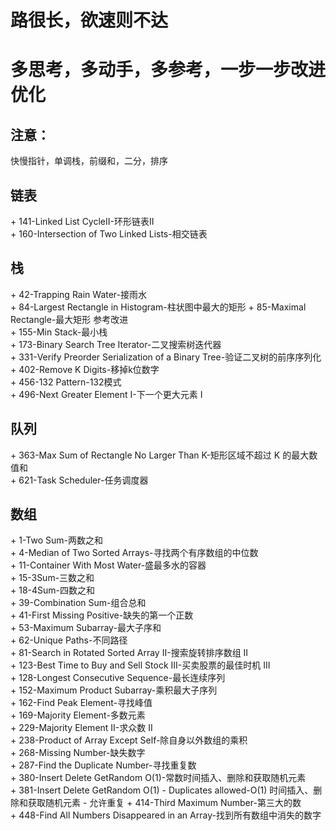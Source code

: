 # 路很长，欲速则不达
# 多思考，多动手，多参考，一步一步改进优化
## 注意：
快慢指针，单调栈，前缀和，二分，排序

## 链表
\+ 141-Linked List CycleII-环形链表II  
\+ 160-Intersection of Two Linked Lists-相交链表  

## 栈
\+ 42-Trapping Rain Water-接雨水  
\+ 84-Largest Rectangle in Histogram-柱状图中最大的矩形
\+ 85-Maximal Rectangle-最大矩形 参考改进  
\+ 155-Min Stack-最小栈  
\+ 173-Binary Search Tree Iterator-二叉搜索树迭代器  
\+ 331-Verify Preorder Serialization of a Binary Tree-验证二叉树的前序序列化  
\+ 402-Remove K Digits-移掉k位数字  
\+ 456-132 Pattern-132模式  
\+ 496-Next Greater Element I-下一个更大元素 I  

## 队列
\+ 363-Max Sum of Rectangle No Larger Than K-矩形区域不超过 K 的最大数值和  
\+ 621-Task Scheduler-任务调度器  

## 数组
\+ 1-Two Sum-两数之和  
\+ 4-Median of Two Sorted Arrays-寻找两个有序数组的中位数  
\+ 11-Container With Most Water-盛最多水的容器  
\+ 15-3Sum-三数之和  
\+ 18-4Sum-四数之和  
\+ 39-Combination Sum-组合总和  
\+ 41-First Missing Positive-缺失的第一个正数  
\+ 53-Maximum Subarray-最大子序和  
\+ 62-Unique Paths-不同路径  
\+ 81-Search in Rotated Sorted Array II-搜索旋转排序数组 II  
\+ 123-Best Time to Buy and Sell Stock III-买卖股票的最佳时机 III  
\+ 128-Longest Consecutive Sequence-最长连续序列  
\+ 152-Maximum Product Subarray-乘积最大子序列  
\+ 162-Find Peak Element-寻找峰值  
\+ 169-Majority Element-多数元素  
\+ 229-Majority Element II-求众数 II  
\+ 238-Product of Array Except Self-除自身以外数组的乘积  
\+ 268-Missing Number-缺失数字  
\+ 287-Find the Duplicate Number-寻找重复数  
\+ 380-Insert Delete GetRandom O(1)-常数时间插入、删除和获取随机元素  
\+ 381-Insert Delete GetRandom O(1) - Duplicates allowed-O(1) 时间插入、删除和获取随机元素 - 允许重复
\+ 414-Third Maximum Number-第三大的数  
\+ 448-Find All Numbers Disappeared in an Array-找到所有数组中消失的数字  
